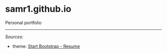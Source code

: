 # samr1.github.io

Personal portfolio


---

_Sources:_
- theme: [Start Bootstrap - Resume](https://github.com/BlackrockDigital/startbootstrap-resume)
